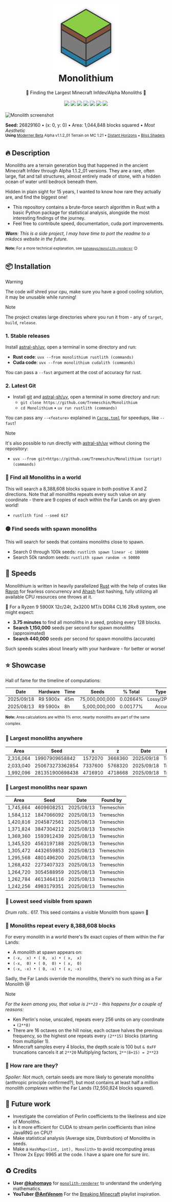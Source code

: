 <div align="center">
  <img src="https://raw.githubusercontent.com/Tremeschin/Monolithium/main/monolithium/resources/images/logo.png" width="210">
  <h1 style="margin-top: 0">Monolithium</h1>
  <span>🗿 Finding the Largest Minecraft Infdev/Alpha Monoliths 🗿</span>
  <br>
  <br>
    <a href="https://crates.io/crates/monolithium/"><img src="https://img.shields.io/crates/v/monolithium?label=Crates.io&color=orange"></a>
    <a href="https://crates.io/crates/monolithium/"><img src="https://img.shields.io/crates/d/monolithium?label=Downloads&color=orange"></a>
    <a href="https://pypi.org/project/monolithium/"><img src="https://img.shields.io/pypi/v/monolithium?label=PyPI&color=blue"></a>
    <a href="https://pypi.org/project/monolithium/"><img src="https://img.shields.io/pypi/dw/monolithium?label=Installs&color=blue"></a>
    <a href="https://github.com/Tremeschin/Monolithium/"><img src="https://img.shields.io/github/v/tag/Tremeschin/Monolithium?label=GitHub&color=orange"></a>
    <a href="https://github.com/Tremeschin/Monolithium/stargazers/"><img src="https://img.shields.io/github/stars/Tremeschin/Monolithium?label=Stars&style=flat&color=orange"></a>
    <a href="https://discord.gg/KjqvcYwRHm"><img src="https://img.shields.io/discord/1184696441298485370?label=Discord&style=flat&color=purple"></a>
  <br>
  <br>
</div>

<img alt="Monolith screenshot" src="https://github.com/user-attachments/assets/cfa62e8f-6367-4768-9e62-c8879aba16b8"/>

<b>Seed:</b> 26829160 • (x: 0, y: 0) • Area: 1,044,848 blocks squared • _Most Aesthetic_
<br><sup><b>Using</b> [Moderner Beta](https://modrinth.com/mod/moderner-beta) Alpha v1.1.2_01 Terrain on MC 1.21 • [Distant Horizons](https://modrinth.com/mod/distanthorizons) • [Bliss Shaders](https://github.com/X0nk/Bliss-Shader/)</sup>

## 🔥 Description

Monoliths are a terrain generation bug that happened in the ancient Minecraft Infdev through Alpha 1.1.2_01 versions. They are a rare, often large, flat and tall structures, almost entirely made of stone, with a hidden ocean of water until bedrock beneath them.

Hidden in plain sight for 15 years, I wanted to know how rare they actually are, and find the biggest one!

- This repository contains a brute-force search algorithm in Rust with a basic Python package for statistical analysis, alongside the most interesting findings of the journey.
- Feel free to contribute speed, documentation, cuda port improvements.

_**Warn**: This is a side project, I may have time to port the readme to a mkdocs website in the future._

<sup><b>Note:</b> For a more technical explanation, see [`kahomayo/monolith-renderer`](https://kahomayo.github.io/monolith-renderer/) 😉</sup>

## 📦 Installation

> [!WARNING]
> The code _will_ shred your cpu, make sure you have a good cooling solution, it may be unusable while running!

> [!NOTE]
> The project creates large directories where you run it from - any of `target`, `build`, `release`.

### 1. Stable releases

Install [astral-sh/uv](https://docs.astral.sh/uv/), open a terminal in some directory and run:
- **Rust code**: `uvx --from monolithium rustlith (commands)`
- **Cuda code**: `uvx --from monolithium cudalith (commands)`

You can pass a `--fast` argument at the cost of accuracy for rust.

### 2. Latest Git

- Install [git](https://git-scm.com/downloads) and [astral-sh/uv](https://docs.astral.sh/uv/), open a terminal in some directory and run:
  - `git clone https://github.com/Tremeschin/Monolithium`
  - `cd Monolithium` • `uv run rustlith (commands)`

You can pass any `--<feature>` explained in [`Cargo.toml`](../monolithium/Cargo.toml) for speedups, like `--fast`!

> [!NOTE]
> It's also possible to run directly with [astral-sh/uv](https://docs.astral.sh/uv/) without cloning the repository:
> - `uvx --from git+https://github.com/Tremeschin/Monolithium (script) (commands)`

### 🔴 Find all Monoliths in a world

This will search a 8,388,608 blocks square in both positive X and Z directions. Note that all monoliths repeats every such value on any coordinate - there are 9 copies of each within the Far Lands on any given world!

- `rustlith find --seed 617`

### 🟡 Find seeds with spawn monoliths

This will search for seeds that contains monoliths close to spawn.

- Search 0 through 100k seeds: `rustlith spawn linear -c 100000`
- Search 50k random seeds: `rustlith spawn random -n 50000`

## 🚀 Speeds

Monolithium is written in heavily parallelized [Rust](https://www.rust-lang.org/) with the help of crates like [Rayon](https://crates.io/crates/rayon) for fearless concurrency and [Ahash](https://crates.io/crates/ahash) fast hashing, fully utilizing all available CPU resources one throws at it.

🦀 For a Ryzen 9 5900X 12c/24t, 2x3200 MT/s DDR4 CL16 2Rx8 system, one might expect:

- **3.75 minutes** to find all monoliths in a seed, probing every 128 blocks.
- **Search 1,150,000** seeds per second for spawn monoliths (approximated)
- **Search 440,000** seeds per second for spawn monoliths (accurate)

Such speeds scales about linearly with your hardware - for better or worse!

## ⭐️ Showcase

Hall of fame for the timeline of computations:

<div align="center">
  <table>
    <thead>
      <tr>
        <th><b>Date</b></th>
        <th><b>Hardware</b></th>
        <th><b>Time</b></th>
        <th><b>Seeds</b></th>
        <th><b>% Total</b></th>
        <th><b>Type</b></th>
        <th><b>User</b></th>
      </tr>
    </thead>
    <tbody>
      <tr>
        <!--
          Via:
          1. spawn --chunks 1000 --radius 3000 --step 500 random --total 75000000000
            - Features: (skip-rejection, skip-table) • (only-hill, filter-fracts, scaled-deviation)
            - Deviation quality (hill): 380.0
          2. find --step 512 --seed <n> for best results
        -->
        <td>2025/09/18</td>
        <td>R9 5900x</td>
        <td>45m</td>
        <td align="right">75,000,000,000</td>
        <td align="right">0.02664%</td>
        <td align="right">Lossy/2Pass</td>
        <td><b><a href="https://github.com/Tremeschin/">Tremeschin</a></b></td>
      </tr>
      <tr>
        <!-- Via: rustlith spawn --radius 200 --step 100 linear --total 5000000000 -->
        <td>2025/08/13</td>
        <td>R9 5900x</td>
        <td>8h</td>
        <td align="right">5,000,000,000</td>
        <td align="right">0.00177%</td>
        <td align="right">Accurate</td>
        <td><b><a href="https://github.com/Tremeschin/">Tremeschin</a></b></td>
      </tr>
    </tbody>
  </table>
</div>

<sup><b>Note:</b> Area calculations are within 1% error, nearby monoliths are part of the same complex.</sup>

### 🔵 Largest monoliths anywhere

<div align="center">
  <table>
    <thead>
      <tr>
        <th><b>Area</b></th>
        <th><b>Seed</b></th>
        <th><b>x</b></th>
        <th><b>z</b></th>
        <th><b>Date</b></th>
        <th><b>Found by</b></th>
      </tr>
    </thead>
    <tbody>
      <tr>
        <td>2,316,064</td><td>19907909658842</td>
        <td align="right">1572070</td><td align="right">3668360</td>
        <td>2025/09/18</td><td>Tremeschin</td>
      </tr>
      <tr>
        <td>2,033,040</td><td>250673273362854</td>
        <td align="right">7337600</td><td align="right">5768320</td>
        <td>2025/09/18</td><td>Tremeschin</td>
      </tr>
      <tr>
        <td>1,992,096</td><td>281351900698438</td>
        <td align="right">4716910</td><td align="right">4718668</td>
        <td>2025/09/18</td><td>Tremeschin</td>
      </tr>
    </tbody>
  </table>
</div>

### 🔵 Largest monoliths near spawn

<div align="center">
  <table>
    <thead>
      <tr>
        <th><b>Area</b></th>
        <th><b>Seed</b></th>
        <th><b>Date</b></th>
        <th><b>Found by</b></th>
      </tr>
    </thead>
    <tbody>
      <tr>
        <td>1,745,664</td><td>4609608251</td>
        <td>2025/08/13</td><td>Tremeschin</td>
      </tr>
      <tr>
        <td>1,584,112</td><td>1847066092</td>
        <td>2025/08/13</td><td>Tremeschin</td>
      </tr>
      <tr>
        <td>1,420,816</td><td>2045872561</td>
        <td>2025/08/13</td><td>Tremeschin</td>
      </tr>
      <tr>
        <td>1,371,824</td><td>3847304212</td>
        <td>2025/08/13</td><td>Tremeschin</td>
      </tr>
      <tr>
        <td>1,369,360</td><td>1593912439</td>
        <td>2025/08/13</td><td>Tremeschin</td>
      </tr>
      <tr>
        <td>1,345,520</td><td>4563197188</td>
        <td>2025/08/13</td><td>Tremeschin</td>
      </tr>
      <tr>
        <td>1,305,472</td><td>4432659853</td>
        <td>2025/08/13</td><td>Tremeschin</td>
      </tr>
      <tr>
        <td>1,295,568</td><td>4801496200</td>
        <td>2025/08/13</td><td>Tremeschin</td>
      </tr>
      <tr>
        <td>1,268,432</td><td>2273407323</td>
        <td>2025/08/13</td><td>Tremeschin</td>
      </tr>
      <tr>
        <td>1,264,720</td><td>3054588959</td>
        <td>2025/08/13</td><td>Tremeschin</td>
      </tr>
      <tr>
        <td>1,262,784</td><td>4613464116</td>
        <td>2025/08/13</td><td>Tremeschin</td>
      </tr>
      <tr>
        <td>1,242,256</td><td>4983179351</td>
        <td>2025/08/13</td><td>Tremeschin</td>
      </tr>
    </tbody>
  </table>
</div>

### 🔵 Lowest seed visible from spawn

*Drum rolls..* 617. This seed contains a visible Monolith from spawn 🤯

### 🔵 Monoliths repeat every 8,388,608 blocks

For every monolith in a world there's 9x exact copies of them within the Far Lands:

- A monolith at spawn appears on:
- `(-x,  x) • ( 0,  x) • ( x,  x)`
- `(-x,  0) • ( 0,  0) • ( x,  0)`
- `(-x, -x) • ( 0, -x) • ( x, -x)`

Sadly, the Far Lands override the monoliths, there's no such thing as a Far Monolith 😿

> [!NOTE]
> _For the keen among you, that value is `2**23` - this happens for a couple of reasons:_
> - Ken Perlin's noise, unscaled, repeats every 256 units on any coordinate • `(2**8)`
> - There are 16 octaves on the hill noise, each octave halves the previous frequency, so the highest one repeats every `(2**15)` blocks (starting from multiplier 1).
> - Minecraft samples every 4 blocks, the depth scale is 100 but `& 0xFF` truncations cancels it at `2**20`
> Multiplying factors, `2**(8+15) = 2**23`

### 🔵 How rare are they?

_Spoiler: Not much_, certain seeds are more likely to generate monoliths (anthropic principle confirmed?), but most contains at least half a million monolith _complexes_ within the Far Lands (12,550,824 blocks squared).

## 🔎 Future work

- Investigate the correlation of Perlin coefficients to the likeliness and size of Monoliths.
- Is it more efficient for CUDA to stream perlin coefficients than inline JavaRNG on CPU?
- Make statistical analysis (Average size, Distribution) of Monoliths in seeds.
- Make a `HashMap<(int, int), Monolith>` to avoid recomputing areas
- Throw 2x Epyc 9965 at the code. I have a spare one for sure iirc.

## ♻️ Credits

- **User [@kahomayo](https://github.com/kahomayo)** for [`monolith-renderer`](https://github.com/kahomayo/monolith-renderer) to understand the underlying mathematics.
- **YouTuber [@AntVenom](https://www.youtube.com/@AntVenom/)** For the [Breaking Minecraft](https://www.youtube.com/playlist?list=PLR50dP3MW9ZWMSVz2LkRoob_KRf72xcEx) playlist inspiration.
